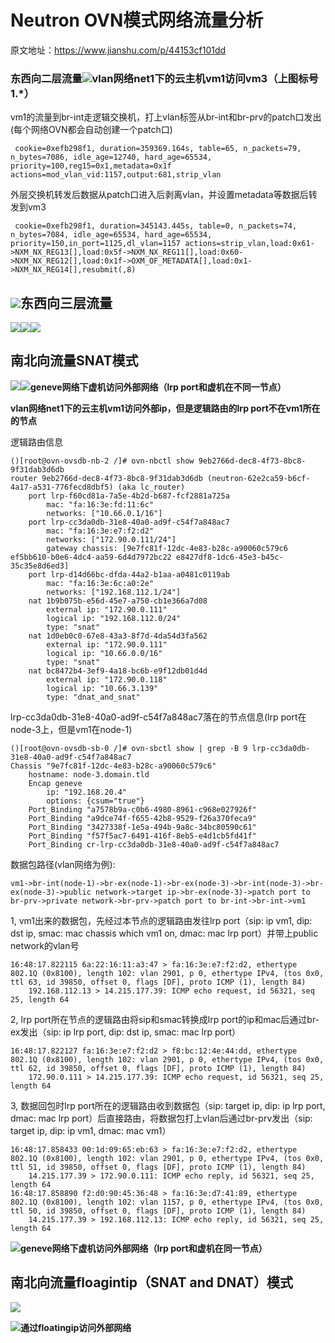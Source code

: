 # Neutron OVN模式网络流量分析

原文地址：https://www.jianshu.com/p/44153cf101dd

### 东西向二层流量![](/assets/network-vnetwork-neutron-neutronovn.png)vlan网络net1下的云主机vm1访问vm3（上图标号1.\*）

vm1的流量到br-int走逻辑交换机，打上vlan标签从br-int和br-prv的patch口发出\(每个网络OVN都会自动创建一个patch口\)

```
 cookie=0xefb298f1, duration=359369.164s, table=65, n_packets=79, n_bytes=7086, idle_age=12740, hard_age=65534, priority=100,reg15=0x1,metadata=0x1f actions=mod_vlan_vid:1157,output:681,strip_vlan
```

外层交换机转发后数据从patch口进入后剥离vlan，并设置metadata等数据后转发到vm3

```
 cookie=0xefb298f1, duration=345143.445s, table=0, n_packets=74, n_bytes=7084, idle_age=65534, hard_age=65534, priority=150,in_port=1125,dl_vlan=1157 actions=strip_vlan,load:0x61->NXM_NX_REG13[],load:0x5f->NXM_NX_REG11[],load:0x60->NXM_NX_REG12[],load:0x1f->OXM_OF_METADATA[],load:0x1->NXM_NX_REG14[],resubmit(,8)
```

## ![](/assets/network-vnetwork-neutron-neutronovn2.png)东西向三层流量

![](/assets/network-vnetwork-neutron-neutronovn-l3ew.png)![](/assets/network-vnentwork-neutron-neutronovn-l3ew2.png)![](/assets/network-vnetwork-neutron-neutronovn-l3gg.png)

## 南北向流量SNAT模式

![](/assets/network-vnetwork-neutron-neutronovn-sn1.png)![](/assets/network-vnentwork-neutron-neutronovn-snnat.png)**geneve网络下虚机访问外部网络（lrp port和虚机在不同一节点）**

**vlan网络net1下的云主机vm1访问外部ip，但是逻辑路由的lrp port不在vm1所在的节点**

逻辑路由信息

```
()[root@ovn-ovsdb-nb-2 /]# ovn-nbctl show 9eb2766d-dec8-4f73-8bc8-9f31dab3d6db
router 9eb2766d-dec8-4f73-8bc8-9f31dab3d6db (neutron-62e2ca59-b6cf-4a17-a531-776fecd8dbf5) (aka lc_router)
    port lrp-f60cd81a-7a5e-4b2d-b687-fcf2881a725a
        mac: "fa:16:3e:fd:11:6c"
        networks: ["10.66.0.1/16"]
    port lrp-cc3da0db-31e8-40a0-ad9f-c54f7a848ac7
        mac: "fa:16:3e:e7:f2:d2"
        networks: ["172.90.0.111/24"]
        gateway chassis: [9e7fc81f-12dc-4e83-b28c-a90060c579c6 ef5bb610-b0e6-4dc4-aa59-6d4d7972bc22 e8427df8-1dc6-45e3-b45c-35c35e8d6ed3]
    port lrp-d14d66bc-dfda-44a2-b1aa-a0481c0119ab
        mac: "fa:16:3e:6c:a0:2e"
        networks: ["192.168.112.1/24"]
    nat 1b9b075b-e56d-45e7-a750-cb1e366a7d08
        external ip: "172.90.0.111"
        logical ip: "192.168.112.0/24"
        type: "snat"
    nat 1d0eb0c0-67e8-43a3-8f7d-4da54d3fa562
        external ip: "172.90.0.111"
        logical ip: "10.66.0.0/16"
        type: "snat"
    nat bc8472b4-3ef9-4a18-bc6b-e9f12db01d4d
        external ip: "172.90.0.118"
        logical ip: "10.66.3.139"
        type: "dnat_and_snat"
```

lrp-cc3da0db-31e8-40a0-ad9f-c54f7a848ac7落在的节点信息\(lrp port在node-3上，但是vm1在node-1\)

```
()[root@ovn-ovsdb-sb-0 /]# ovn-sbctl show | grep -B 9 lrp-cc3da0db-31e8-40a0-ad9f-c54f7a848ac7
Chassis "9e7fc81f-12dc-4e83-b28c-a90060c579c6"
    hostname: node-3.domain.tld
    Encap geneve
        ip: "192.168.20.4"
        options: {csum="true"}
    Port_Binding "a7578b9a-c0b6-4980-8961-c968e027926f"
    Port_Binding "a9dce74f-f655-42b8-9529-f26a370feca9"
    Port_Binding "3427338f-1e5a-494b-9a8c-34bc80590c61"
    Port_Binding "f57f5ac7-6491-416f-8eb5-e4d1cb5fd41f"
    Port_Binding cr-lrp-cc3da0db-31e8-40a0-ad9f-c54f7a848ac7
```

数据包路径\(vlan网络为例\):

```
vm1->br-int(node-1)->br-ex(node-1)->br-ex(node-3)->br-int(node-3)->br-ex(node-3)->public network->target ip->br-ex(node-3)->patch port to br-prv->private network->br-prv->patch port to br-int->br-int->vm1
```

1, vm1出来的数据包，先经过本节点的逻辑路由发往lrp port（sip: ip vm1, dip: dst ip, smac: mac chassis which vm1 on, dmac: mac lrp port）并带上public network的vlan号

```
16:48:17.822115 6a:22:16:11:a3:47 > fa:16:3e:e7:f2:d2, ethertype 802.1Q (0x8100), length 102: vlan 2901, p 0, ethertype IPv4, (tos 0x0, ttl 63, id 39850, offset 0, flags [DF], proto ICMP (1), length 84)
    192.168.112.13 > 14.215.177.39: ICMP echo request, id 56321, seq 25, length 64
```

2, lrp port所在节点的逻辑路由将sip和smac转换成lrp port的ip和mac后通过br-ex发出（sip: ip lrp port, dip: dst ip, smac: mac lrp port）

```
16:48:17.822127 fa:16:3e:e7:f2:d2 > f8:bc:12:4e:44:dd, ethertype 802.1Q (0x8100), length 102: vlan 2901, p 0, ethertype IPv4, (tos 0x0, ttl 62, id 39850, offset 0, flags [DF], proto ICMP (1), length 84)
    172.90.0.111 > 14.215.177.39: ICMP echo request, id 56321, seq 25, length 64
```

3, 数据回包时lrp port所在的逻辑路由收到数据包（sip: target ip, dip: ip lrp port, dmac: mac lrp port）后直接路由，将数据包打上vlan后通过br-prv发出（sip: target ip, dip: ip vm1, dmac: mac vm1）

```
16:48:17.858433 00:1d:09:65:eb:63 > fa:16:3e:e7:f2:d2, ethertype 802.1Q (0x8100), length 102: vlan 2901, p 0, ethertype IPv4, (tos 0x0, ttl 51, id 39850, offset 0, flags [DF], proto ICMP (1), length 84)
    14.215.177.39 > 172.90.0.111: ICMP echo reply, id 56321, seq 25, length 64
16:48:17.858890 f2:d0:90:45:36:48 > fa:16:3e:d7:41:89, ethertype 802.1Q (0x8100), length 102: vlan 1157, p 0, ethertype IPv4, (tos 0x0, ttl 50, id 39850, offset 0, flags [DF], proto ICMP (1), length 84)
    14.215.177.39 > 192.168.112.13: ICMP echo reply, id 56321, seq 25, length 64
```

![](/assets/network-vnentwork-neutron-neutronovn-sn2.png)**geneve网络下虚机访问外部网络（lrp port和虚机在同一节点）**

## 南北向流量floagintip（SNAT and DNAT）模式

![](/assets/network-vnetwork-neutron-neutronovn-snatdnat.png)

![](/assets/network-vnetwork-neutron-neutronovn-snatdnat2.png)**通过floatingip访问外部网络**

